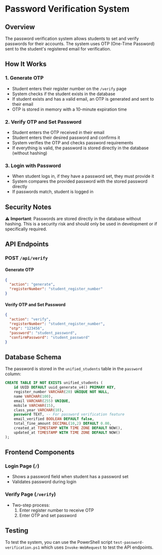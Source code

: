 # Password Verification System

## Overview

The password verification system allows students to set and verify passwords for their accounts. The system uses OTP (One-Time Password) sent to the student's registered email for verification.

## How It Works

### 1. Generate OTP
- Student enters their register number on the `/verify` page
- System checks if the student exists in the database
- If student exists and has a valid email, an OTP is generated and sent to their email
- OTP is stored in memory with a 10-minute expiration time

### 2. Verify OTP and Set Password
- Student enters the OTP received in their email
- Student enters their desired password and confirms it
- System verifies the OTP and checks password requirements
- If everything is valid, the password is stored directly in the database (without hashing)

### 3. Login with Password
- When student logs in, if they have a password set, they must provide it
- System compares the provided password with the stored password directly
- If passwords match, student is logged in

## Security Notes

⚠️ **Important**: Passwords are stored directly in the database without hashing. This is a security risk and should only be used in development or if specifically required.

## API Endpoints

### POST `/api/verify`

#### Generate OTP
```json
{
  "action": "generate",
  "registerNumber": "student_register_number"
}
```

#### Verify OTP and Set Password
```json
{
  "action": "verify",
  "registerNumber": "student_register_number",
  "otp": "123456",
  "password": "student_password",
  "confirmPassword": "student_password"
}
```

## Database Schema

The password is stored in the `unified_students` table in the `password` column:

```sql
CREATE TABLE IF NOT EXISTS unified_students (
    id UUID DEFAULT uuid_generate_v4() PRIMARY KEY,
    register_number VARCHAR(20) UNIQUE NOT NULL,
    name VARCHAR(100),
    email VARCHAR(255) UNIQUE,
    mobile VARCHAR(15),
    class_year VARCHAR(10),
    password TEXT, -- For password verification feature
    email_verified BOOLEAN DEFAULT false,
    total_fine_amount DECIMAL(10,2) DEFAULT 0.00,
    created_at TIMESTAMP WITH TIME ZONE DEFAULT NOW(),
    updated_at TIMESTAMP WITH TIME ZONE DEFAULT NOW()
);
```

## Frontend Components

### Login Page (`/`)
- Shows a password field when student has a password set
- Validates password during login

### Verify Page (`/verify`)
- Two-step process:
  1. Enter register number to receive OTP
  2. Enter OTP and set password

## Testing

To test the system, you can use the PowerShell script `test-password-verification.ps1` which uses `Invoke-WebRequest` to test the API endpoints.
